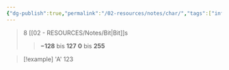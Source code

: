 ```yaml
---
{"dg-publish":true,"permalink":"/02-resources/notes/char/","tags":["informatik/code","speicher"],"noteIcon":"","updated":"2025-09-10T16:33:15.677+02:00"}
---
```


>8 [[02 - RESOURCES/Notes/Bit\|Bit]]s
>>**−128** bis **127**
>>**0** bis **255**

>[!example] 
>'A'
>123
>